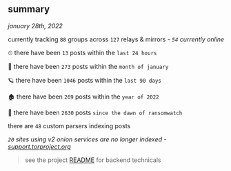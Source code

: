 
## summary
_january 28th, 2022_

currently tracking `88` groups across `127` relays & mirrors - _`54` currently online_

⏲ there have been `13` posts within the `last 24 hours`

🦈 there have been `273` posts within the `month of january`

🪐 there have been `1046` posts within the `last 90 days`

🏚 there have been `269` posts within the `year of 2022`

🦕 there have been `2630` posts `since the dawn of ransomwatch`

there are `48` custom parsers indexing posts

_`20` sites using v2 onion services are no longer indexed - [support.torproject.org](https://support.torproject.org/onionservices/v2-deprecation/)_

> see the project [README](https://github.com/thetanz/ransomwatch#ransomwatch--) for backend technicals
